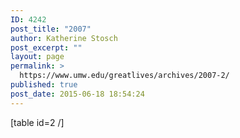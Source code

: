```yaml
---
ID: 4242
post_title: "2007"
author: Katherine Stosch
post_excerpt: ""
layout: page
permalink: >
  https://www.umw.edu/greatlives/archives/2007-2/
published: true
post_date: 2015-06-18 18:54:24
---
```

[table id=2 /]